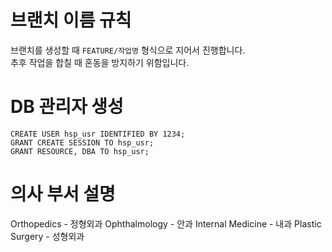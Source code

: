 # 브랜치 이름 규칙

브랜치를 생성할 때 `FEATURE/작업명` 형식으로 지어서 진행합니다.  
추후 작업을 합칠 때 혼동을 방지하기 위함입니다.

# DB 관리자 생성
```
CREATE USER hsp_usr IDENTIFIED BY 1234;
GRANT CREATE SESSION TO hsp_usr;
GRANT RESOURCE, DBA TO hsp_usr;
```

# 의사 부서 설명

Orthopedics - 정형외과
Ophthalmology - 안과
Internal Medicine - 내과
Plastic Surgery - 성형외과
